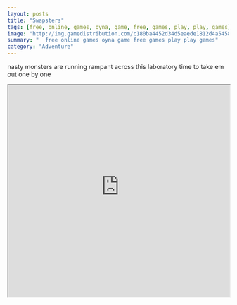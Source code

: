 ```yaml
---
layout: posts
title: "Swapsters"
tags: [free, online, games, oyna, game, free, games, play, play, games]
image: "http://img.gamedistribution.com/c180ba4452d34d5eaede1812d4a54587.jpg"
summary: "  free online games oyna game free games play play games"
category: "Adventure"
---
```


nasty monsters are running rampant across this laboratory time to take em out one by one

<iframe width="100%" height="480px;" src="http://flash.gamedistribution.com?game=c180ba4452d34d5eaede1812d4a54587"></iframe>